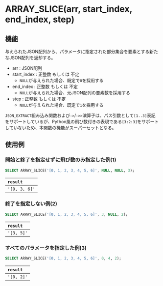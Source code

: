 # ARRAY_SLICE(arr, start_index, end_index, step)

## 機能

与えられたJSON配列から、パラメータに指定された部分集合を要素とする新たなJSON配列を返却する。

- arr : JSON配列
- start_index : 正整数 もしくは 不定
  - `NULL`が与えられた場合、既定で`0`を採用する
- end_index : 正整数 もしくは 不定
  - `NULL`が与えられた場合、元JSON配列の要素数を採用する
- step : 正整数 もしくは 不定
  - `NULL`が与えられた場合、既定で`1`を採用する

`JSON_EXTRACT`組み込み関数および`->`/`->>`演算子は、パス引数として`[1..3]`表記をサポートしているが、Python風の飛び数付きの表現である`[3:2:3]`をサポートしていないため、本関数の機能がスーパーセットとなる。

## 使用例

### 開始と終了を指定せずに飛び数のみ指定した例(1)

```SQL
SELECT ARRAY_SLICE('[0, 1, 2, 3, 4, 5, 6]', NULL, NULL, 3);
```

| `result` |
|:--|
| `'[0, 3, 6]'` |

### 終了を指定しない例(2)

```SQL
SELECT ARRAY_SLICE('[0, 1, 2, 3, 4, 5, 6]', 3, NULL, 2);
```

| `result` |
|:--|
| `'[3, 5]'` |

### すべてのパラメータを指定した例(3)

```SQL
SELECT ARRAY_SLICE('[0, 1, 2, 3, 4, 5, 6]', 0, 4, 2);
```

| `result` |
|:--|
| `'[0, 2]'` |
